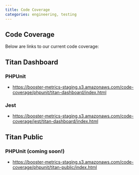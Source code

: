 ```yaml
---
title: Code Coverage
categories: engineering, testing
---
```


## Code Coverage

Below are links to our current code coverage:

## Titan Dashboard

### PHPUnit

- <https://booster-metrics-staging.s3.amazonaws.com/code-coverage/phpunit/titan-dashboard/index.html>

### Jest

- <https://booster-metrics-staging.s3.amazonaws.com/code-coverage/jest/titan-dashboard/index.html>

## Titan Public

### PHPUnit (coming soon!)

- <https://booster-metrics-staging.s3.amazonaws.com/code-coverage/phpunit/titan-public/index.html>
